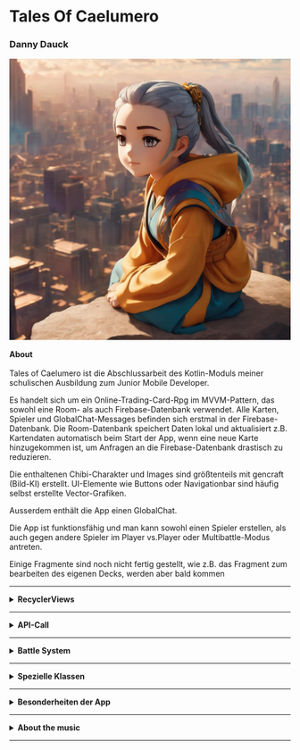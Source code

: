# Tales Of Caelumero
### Danny Dauck

<p>
<img src="img/img.jpeg" alt=""/>
</p>
<summary> <b> About </b> </summary>
<br>
Tales of Caelumero ist die Abschlussarbeit des Kotlin-Moduls meiner schulischen Ausbildung zum Junior Mobile Developer.

Es handelt sich um ein Online-Trading-Card-Rpg im MVVM-Pattern, das sowohl eine Room- als auch Firebase-Datenbank
verwendet. Alle Karten, Spieler und GlobalChat-Messages befinden sich erstmal in der Firebase-Datenbank. Die Room-Datenbank speichert Daten
lokal und aktualisiert z.B. Kartendaten automatisch beim Start der App, wenn eine neue Karte hinzugekommen ist, um Anfragen
an die Firebase-Datenbank drastisch zu reduzieren. 

Die enthaltenen Chibi-Charakter und Images sind größtenteils mit gencraft (Bild-KI) erstellt. UI-Elemente wie Buttons oder Navigationbar
sind häufig selbst erstellte Vector-Grafiken.

Ausserdem enthält die App einen GlobalChat.

Die App ist funktionsfähig und man kann sowohl einen Spieler erstellen, als auch gegen andere Spieler im Player vs.Player oder Multibattle-Modus
antreten.

Einige Fragmente sind noch nicht fertig gestellt, wie z.B. das Fragment zum bearbeiten des eigenen Decks, werden aber bald kommen

---
<details>
  <summary> <b> RecyclerViews</b> </summary>
  Die Haupt-RecyclerView stellt die Karten dar und passt sich je nach Kartentyp und Verwendung an. Durch Verwendung des String-Parameters
  "type" kann z.B. umgestellt werden zwischen Einfach-, Mehrfach- oder gar keiner Auswahlmöglichkeit, bestimmte Animation, Treffer oder 
  Healing können ausgelöst werden, etc.
  Sie wird vorallem im BattleFragment mehrfach verwendet.

  Weiter RecyclerViews stellen z.B. ein SpielerItem oder ein BattleItem dar.
  
</details>

---

<details>
<summary><b> API-Call</b></b></summary>

Es ist ein API-Call eingebaut, der die Weltzeit in London abfragt um Manipulation durch User zu verhindern (z.B. beim täglichen kostenlosen Boosterpack). Dies war Anforderung der Prüfung. Mittlerweile ist dieser ausgegliedert und die Anfrage läuft über ein Google-Network-Timeprotocoll, weil dies einfach stabiler und sicherer ist.
  
</details>

---

<details>
<summary><b> Battle System</b></b></summary>

Das Spiel enthält zwei grundlegende Kampfsysteme:

# Player vs. Player

Hier spielt ein Spieler gegen direkt gegen einen anderen. Jeder Spieler hat für jeden Zug 24h Zeit

# Multibattle

Im Multibattle tritt ein Spieler gegen viele andere Spieler an. Man kann an einem Multibattle als Spieler antreten oder als Gegner
einen Zug ausführen.

Als Spieler ist das System im Grunde gleich zu Player vs. Player, tritt man jedoch als Gegner an betritt man Spielfeld in einem bereits
laufenden Spiel und führt einen Zug mit einem zugewiesenen Deck gegen einen Spieler aus. Wenn der Zug abgeschlossen ist, erhält man als
Belohnung InGame-Währung.
  
</details>

---

<details>
  <summary><b> Spezielle Klassen</b></summary>
  # Class ImageLoader

  Die ImageLoader Klasse kommt im SplashScreen zum Einsatz. Sie überprüft, welche Images bereits beim User lokal gespeichert sind und gleicht diese mit
  der Firebase-Datenbank ab. Sie lädt dann automatisch alle Bilder die noch nicht vorhanden sind. Das hat folgendende Vorteile:
  - Anfragen an die Firebase Datenbank werden drastisch reduziert, was natürlich auch Nutzungskosten spart
  - Ausserdem kann die App schnell und einfach um Karten über Firestore erweitert werden, ohne das wirklich ein Update ausgelöst werden muss.

 # Class GradientText

 Die Klasse GradientText ermöglicht es ein eigenes XML-Element zu verwenden, das wie der Name schon sagt, einen Text mit Verlaufsfarbe erstellt
 (ähnlich einer WordArt). Sie kann in einer XML-Datei auch über die Attribute startColor, middleColer und endColor farblich angepasste werden.


 # Class SoundManager

 Die Klasse SoundManager verwaltet sowohl einen Soundpool für VFX-Sounds als auch einen MediaPlayer für Hintergrund-Musik. Sie ist als Singleton-Klasse
 eingerichtet

 
</details>

---

<details>
  <summary><b> Besonderheiten der App</b></summary>
  
  # InGame-Shop

  Der User hat im Spiel die Möglichkeit überschüssige Karten gegen InGame-Währung zu verkaufen und im InGame-Shop dafür spezielle Booster oder
  einzelne Karten zu kaufen

 # PlayStore-Shop

 Es gibt auch einen PlayStore-Shop, der die Möglichkeit bietet Booster-Packs oder einezelne Karten gegen Geld zu kaufen. Die Funktionen dafür sind
 integriert und funkltionieren auch, bis jetzt kostenlos.
 Das Billing-System ist noch nicht eingebunden, da die App noch nicht bei Google registriert ist und wird in zukunft auch eingestzt werden.


 # Anpassungsfähiger Hintergrund

 Der Hintergrund im HomeScreen und einigen anderen Fragmenten erzeugt durch 2 überlagernde Elemente einen 3D-Effekt, ähnlich wie bei einem
 Parallax-Turning-Screen.

 Er passt das Image je nach Zeit in der sich der User einlogged an

 # Global Chat

 Das Spiel enthält einen Global Chat der die Messages nach Sprache des Users filtert. Er ist recht einfach aufgebaut:

 In der Firebase-Datenbank wird immer die letzte geschriebene Nachricht gespeichert und lokal im Spiel hinzugefügt, wenn die Sprache
 mit der Sprache des Users übereinstimmt. Da es sich um einen globalen Chat handelt, ist auch immer nur letzte geschriebene Nachricht relevant.

 
</details>

---

<details>
  <summary><b> About the music</b></summary>

  Alle im Spiel enthaltenen Songs sind von mir und meinem Bruder selbst.

  Sie wurden im HomeRecording mit CakeWalk aufgenommen und bearbeitet
  
</details>

---
